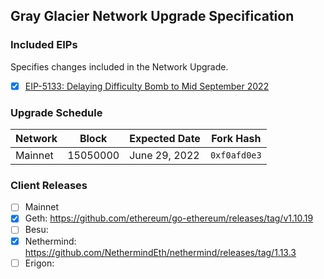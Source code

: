## Gray Glacier Network Upgrade Specification

### Included EIPs
Specifies changes included in the Network Upgrade.

- [x] [EIP-5133: Delaying Difficulty Bomb to Mid September 2022](https://eips.ethereum.org/EIPS/eip-5133)

### Upgrade Schedule

| Network | Block      | Expected Date | Fork Hash    |
| --------|------------|---------------|--------------|
| Mainnet | 15050000 | June 29, 2022 | `0xf0afd0e3` |

### Client Releases

 - [ ]  Mainnet
   - [x]  Geth: https://github.com/ethereum/go-ethereum/releases/tag/v1.10.19
   - [ ]  Besu:
   - [x]  Nethermind: https://github.com/NethermindEth/nethermind/releases/tag/1.13.3
   - [ ]  Erigon:
